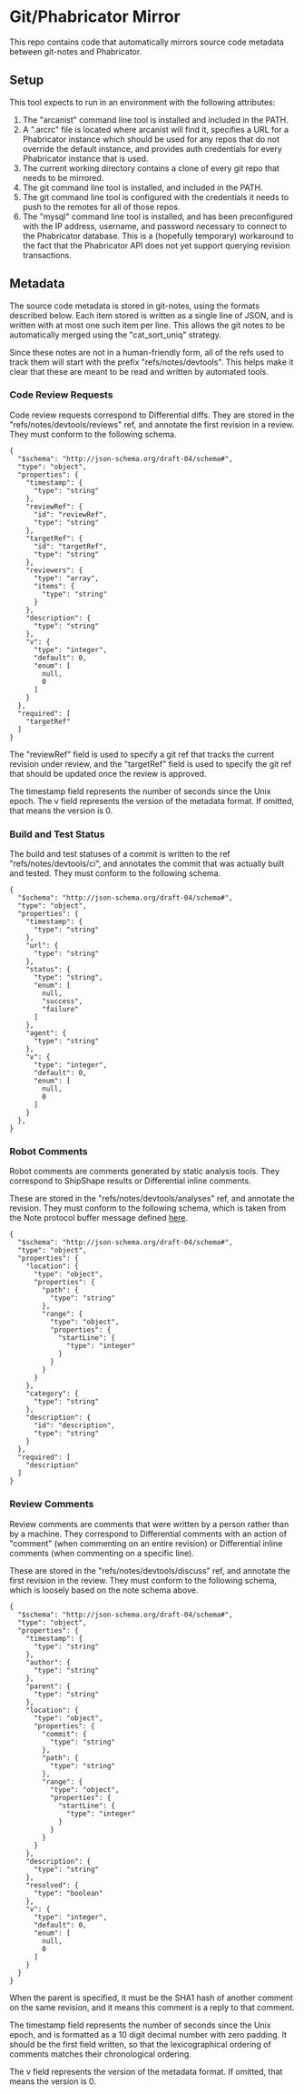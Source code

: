 # Git/Phabricator Mirror

This repo contains code that automatically mirrors source code metadata between
git-notes and Phabricator.

## Setup

This tool expects to run in an environment with the following attributes:

1.  The "arcanist" command line tool is installed and included in the PATH.
2.  A ".arcrc" file is located where arcanist will find it, specifies a URL for
    a Phabricator instance which should be used for any repos that do not
    override the default instance, and provides auth credentials for every
    Phabricator instance that is used.
3.  The current working directory contains a clone of every git repo that needs
    to be mirrored.
4.  The git command line tool is installed, and included in the PATH.
5.  The git command line tool is configured with the credentials it needs to
    push to the remotes for all of those repos.
6.  The "mysql" command line tool is installed, and has been preconfigured with
    the IP address, username, and password necessary to connect to the
    Phabricator database. This is a (hopefully temporary) workaround to the
    fact that the Phabricator API does not yet support querying revision
    transactions.

## Metadata

The source code metadata is stored in git-notes, using the formats described
below. Each item stored is written as a single line of JSON, and is written
with at most one such item per line. This allows the git notes to be
automatically merged using the "cat\_sort\_uniq" strategy.

Since these notes are not in a human-friendly form, all of the refs used to
track them will start with the prefix "refs/notes/devtools". This helps make
it clear that these are meant to be read and written by automated tools.

### Code Review Requests

Code review requests correspond to Differential diffs. They are stored in the
"refs/notes/devtools/reviews" ref, and annotate the first revision in a review.
They must conform to the following schema.

    {
      "$schema": "http://json-schema.org/draft-04/schema#",
      "type": "object",
      "properties": {
        "timestamp": {
          "type": "string"
        },
        "reviewRef": {
          "id": "reviewRef",
          "type": "string"
        },
        "targetRef": {
          "id": "targetRef",
          "type": "string"
        },
        "reviewers": {
          "type": "array",
          "items": {
            "type": "string"
          }
        },
        "description": {
          "type": "string"
        },
        "v": {
          "type": "integer",
          "default": 0,
          "enum": [
            null,
            0
          ]
        }
      },
      "required": [
        "targetRef"
      ]
    }

The "reviewRef" field is used to specify a git ref that tracks the current
revision under review, and the "targetRef" field is used to specify the git ref
that should be updated once the review is approved.

The timestamp field represents the number of seconds since the Unix epoch. The
v field represents the version of the metadata format. If omitted, that means
the version is 0.

### Build and Test Status

The build and test statuses of a commit is written to the ref
"refs/notes/devtools/ci", and annotates the commit that was actually built and
tested. They must conform to the following schema.

    {
      "$schema": "http://json-schema.org/draft-04/schema#",
      "type": "object",
      "properties": {
        "timestamp": {
          "type": "string"
        },
        "url": {
          "type": "string"
        },
        "status": {
          "type": "string",
          "enum": [
            null,
            "success",
            "failure"
          ]
        },
        "agent": {
          "type": "string"
        },
        "v": {
          "type": "integer",
          "default": 0,
          "enum": [
            null,
            0
          ]
        }
      },
    }

### Robot Comments

Robot comments are comments generated by static analysis tools. They correspond
to ShipShape results or Differential inline comments.

These are stored in the "refs/notes/devtools/analyses" ref, and annotate the
revision. They must conform to the following schema, which is taken from the
Note protocol buffer message defined
[here](https://github.com/google/shipshape/blob/master/shipshape/proto/note.proto).

    {
      "$schema": "http://json-schema.org/draft-04/schema#",
      "type": "object",
      "properties": {
        "location": {
          "type": "object",
          "properties": {
            "path": {
              "type": "string"
            },
            "range": {
              "type": "object",
              "properties": {
                "startLine": {
                  "type": "integer"
                }
              }
            }
          }
        },
        "category": {
          "type": "string"
        },
        "description": {
          "id": "description",
          "type": "string"
        }
      },
      "required": [
        "description"
      ]
    }

### Review Comments

Review comments are comments that were written by a person rather than by a
machine. They correspond to Differential comments with an action of "comment"
(when commenting on an entire revision) or Differential inline comments (when
commenting on a specific line).

These are stored in the "refs/notes/devtools/discuss" ref, and annotate the
first revision in the review. They must conform to the following schema, which
is loosely based on the note schema above.

    {
      "$schema": "http://json-schema.org/draft-04/schema#",
      "type": "object",
      "properties": {
        "timestamp": {
          "type": "string"
        },
        "author": {
          "type": "string"
        },
        "parent": {
          "type": "string"
        },
        "location": {
          "type": "object",
          "properties": {
            "commit": {
              "type": "string"
            },
            "path": {
              "type": "string"
            },
            "range": {
              "type": "object",
              "properties": {
                "startLine": {
                  "type": "integer"
                }
              }
            }
          }
        },
        "description": {
          "type": "string"
        },
        "resolved": {
          "type": "boolean"
        },
        "v": {
          "type": "integer",
          "default": 0,
          "enum": [
            null,
            0
          ]
        }
      }
    }

When the parent is specified, it must be the SHA1 hash of another comment on
the same revision, and it means this comment is a reply to that comment.

The timestamp field represents the number of seconds since the Unix epoch, and
is formatted as a 10 digit decimal number with zero padding. It should be the
first field written, so that the lexicographical ordering of comments matches
their chronological ordering.

The v field represents the version of the metadata format. If omitted, that
means the version is 0.